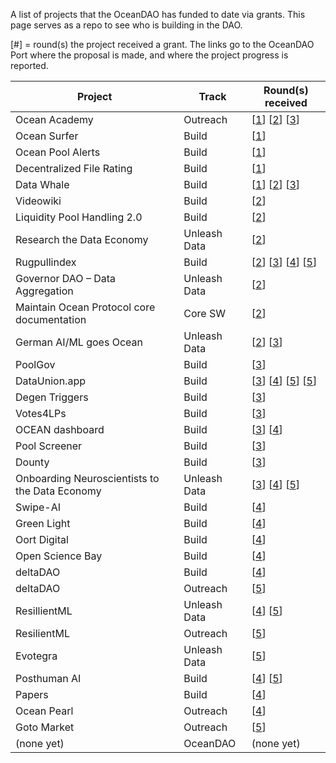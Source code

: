 A list of projects that the OceanDAO has funded to date via grants. This page serves as a repo to see who is building in the DAO.

[#] = round(s) the project received a grant. The links go to the OceanDAO Port where the proposal is made, and where the project progress is reported.

| Project       | Track | Round(s) received |
| ------------- | ----- | ----------------- |
| Ocean Academy | Outreach | [[1](https://port.oceanprotocol.com/t/proposal-ocean-academy-project-shrimp/283)] [[2](https://port.oceanprotocol.com/t/proposal-ocean-academy-project-oyster/382)] [[3](https://port.oceanprotocol.com/t/proposal-ocean-academy-project-kraken/465)] |
| Ocean Surfer | Build | [[1](https://port.oceanprotocol.com/t/proposal-ocean-surfer-duck-dive-1-enabling-real-time-streaming-payments-for-consuming-c2d-services/308)] |
| Ocean Pool Alerts | Build | [[1](https://port.oceanprotocol.com/t/proposal-ocean-pool-alerts/314)] |
| Decentralized File Rating | Build | [[1](https://port.oceanprotocol.com/t/proposal-dfr-decentralized-file-rating-by-oceancap/313)] |
| Data Whale    | Build | [[1](https://port.oceanprotocol.com/t/proposal-the-data-whale-alga-application-helping-you-navigate-the-data-economy/288)] [[2](https://port.oceanprotocol.com/t/proposal-the-data-whale-alga-development-sprint-phase-2/359)] [[3](https://port.oceanprotocol.com/t/proposal-data-whales-the-art-of-data-proposed-data-strategy/439)] |
| Videowiki  | Build | [[2](https://port.oceanprotocol.com/t/proposal-videowiki-a-collaborative-content-creation-platform/362)] |
| Liquidity Pool Handling 2.0 | Build | [[2](https://port.oceanprotocol.com/t/proposal-liquidity-pool-handling-2-0/370)] |
| Research the Data Economy | Unleash Data | [[2](https://port.oceanprotocol.com/t/research-the-data-economy/354)] |
| Rugpullindex | Build | [[2](https://port.oceanprotocol.com/t/oceandao-r2-proposal-rugpullindex-com/364)] [[3](https://port.oceanprotocol.com/t/rugpullindex-com-round-3-proposal/434)] [[4](https://port.oceanprotocol.com/t/rugpulindex-com-proposal-round-4/505/3)] [[5](https://port.oceanprotocol.com/t/rugpullindex-com-proposal-r5/594)] |
| Governor DAO – Data Aggregation | Unleash Data | [[2](https://port.oceanprotocol.com/t/proposal-governor-dao-data-aggregation/395)] |
| Maintain Ocean Protocol core documentation | Core SW | [[2](https://port.oceanprotocol.com/t/proposal-maintain-ocean-protocol-core-component-documentation/381)]  |
| German AI/ML goes Ocean | Unleash Data | [[2](https://port.oceanprotocol.com/t/german-ai-ml-goes-ocean/353)] [[3](https://port.oceanprotocol.com/t/german-ai-ml-goes-ocean-continued/433)] |
| PoolGov | Build | [[3](https://port.oceanprotocol.com/t/proposal-poolgov-a-gasless-proposal-voting-tool-for-datapool-governance-by-lps/473)] |
| DataUnion.app | Build | [[3](https://port.oceanprotocol.com/t/proposal-dataunion-app-upload-challenge/462)] [[4](https://port.oceanprotocol.com/t/dataunion-app-mobile-version/549)] [[5](https://port.oceanprotocol.com/t/proposal-dataunion-app-annotation-feature-v1/619)] [[5](https://port.oceanprotocol.com/t/proposal-dataunion-app-data-portal-v1/620)] |
| Degen Triggers | Build | [[3](https://port.oceanprotocol.com/t/proposal-degen-triggers/471)] |
| Votes4LPs | Build | [[3](https://port.oceanprotocol.com/t/proposal-votes4lps-give-all-ocean-tokens-a-vote/459)] |
| OCEAN dashboard | Build | [[3](https://port.oceanprotocol.com/t/proposal-ocean-dashboard/467)] [[4](https://port.oceanprotocol.com/t/ocean-dashboard-historical-liquidity-tracking/532)] |
| Pool Screener | Build | [[3](https://port.oceanprotocol.com/t/proposal-pool-screener/469)] |
| Dounty | Build | [[3](https://port.oceanprotocol.com/t/proposal-dounty-a-data-bounty-platform/448)] |
| Onboarding Neuroscientists to the Data Economy | Unleash Data | [[3](https://port.oceanprotocol.com/t/mission-coral-onboarding-neuroscientists-to-the-data-economy/455)] [[4](https://port.oceanprotocol.com/t/project-coral-onboarding-neuroscientists-to-the-data-economy/516/4)] [[5](https://port.oceanprotocol.com/t/proposal-project-coral-onboarding-neuroscientists-to-the-data-economy/600)] |
| Swipe-AI | Build | [[4](https://port.oceanprotocol.com/t/swipe-ai-mass-scale-data-farming/517)]
| Green Light | Build | [[4](https://port.oceanprotocol.com/t/green-light-for-data-exchanges-kickoff/502/2)]
| Oort Digital | Build | [[4](https://port.oceanprotocol.com/t/proposal-oort-digital-platform/538/3)]
| Open Science Bay | Build | [[4](https://port.oceanprotocol.com/t/open-science-bay-for-self-sovereign-data-flows-from-lab-to-market/531)]
| deltaDAO | Build | [[4](https://port.oceanprotocol.com/t/deltadao-building-towards-gdpr-compliant-data-markets/550)]
| deltaDAO | Outreach | [[5](https://port.oceanprotocol.com/t/proposal-deltadao-creating-an-ocean-protocol-use-case-and-pitch-deck-library/618)]
| ResillientML | Unleash Data | [[4](https://port.oceanprotocol.com/t/proposal-round-4-resilientml-web3-0-defi-and-metaverse-sentiment/540)] [[5](https://port.oceanprotocol.com/t/proposal-round-5-resilientml-expansion-of-sentiment-data-news-sources-and-features/603)]
| ResilientML | Outreach | [[5](https://port.oceanprotocol.com/t/proposal-round-5-resilientml-gateway-to-ocean-introductory-intermediate-and-advanced-ai-ml-data-science-courses/605)]
| Evotegra | Unleash Data | [[5](https://port.oceanprotocol.com/t/evotegra-unleash-more-traffic-data-to-the-market/615)]
| Posthuman AI | Build | [[4](https://port.oceanprotocol.com/t/posthuman-ai-marketplace-zk-federated-training-of-transformer-models-on-ocean/547)] [[5](https://port.oceanprotocol.com/t/proposal-posthuman-ai-marketplace-v0-3-rinkeby/621)]
| Papers | Build | [[4](https://port.oceanprotocol.com/t/papers-a-paper-research-creation-platform-with-ai-and-blockchain/527/6)]
| Ocean Pearl | Outreach | [[4](https://port.oceanprotocol.com/t/proposal-ocean-pearl-ocean-ecosystem-project-tracker/607)]
| Goto Market | Outreach | [[5](https://port.oceanprotocol.com/t/proposal-go-to-market-analysis/592)]
| (none yet) | OceanDAO | (none yet) |
